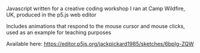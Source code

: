 Javascript written for a creative coding workshop I ran at Camp Wildfire, UK, produced in the p5.js  web editor

Includes animations that respond to the mouse cursor and mouse clicks, used as an example for teaching purposes

Available here: https://editor.p5js.org/jackpickard1985/sketches/6bpIg-ZQW
